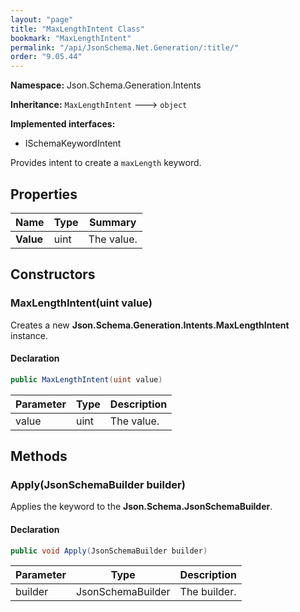 ```yaml
---
layout: "page"
title: "MaxLengthIntent Class"
bookmark: "MaxLengthIntent"
permalink: "/api/JsonSchema.Net.Generation/:title/"
order: "9.05.44"
---
```

**Namespace:** Json.Schema.Generation.Intents

**Inheritance:**
`MaxLengthIntent`
 🡒 
`object`

**Implemented interfaces:**

- ISchemaKeywordIntent

Provides intent to create a `maxLength` keyword.

## Properties

| Name | Type | Summary |
|---|---|---|
| **Value** | uint | The value. |

## Constructors

### MaxLengthIntent(uint value)

Creates a new **Json.Schema.Generation.Intents.MaxLengthIntent** instance.

#### Declaration

```c#
public MaxLengthIntent(uint value)
```

| Parameter | Type | Description |
|---|---|---|
| value | uint | The value. |


## Methods

### Apply(JsonSchemaBuilder builder)

Applies the keyword to the **Json.Schema.JsonSchemaBuilder**.

#### Declaration

```c#
public void Apply(JsonSchemaBuilder builder)
```

| Parameter | Type | Description |
|---|---|---|
| builder | JsonSchemaBuilder | The builder. |


